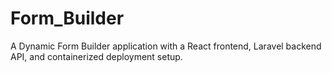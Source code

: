 # Form_Builder
A Dynamic Form Builder application with a React frontend, Laravel backend API, and containerized deployment setup.
